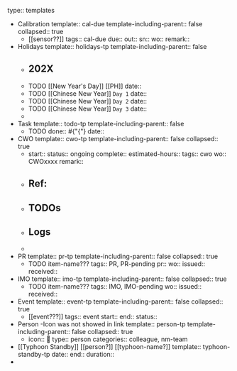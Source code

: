 type:: templates

- Calibration
  template:: cal-due
  template-including-parent:: false
  collapsed:: true
	- [[sensor??]] 
	  tags:: cal-due
	  due::
	  out::
	  sn::
	  wo:: 
	  remark::
- Holidays
  template:: holidays-tp
  template-including-parent:: false
	- ## 202X
	- TODO [[New Year's Day]] [[PH]]
	  date::
	- TODO [[Chinese New Year]] `Day 1`
	  date::
	- TODO [[Chinese New Year]] `Day 2`
	  date::
	- TODO [[Chinese New Year]] `Day 3`
	  date::
	-
- Task
  template:: todo-tp
  template-including-parent:: false
	- TODO 
	  done:: #{"{"}
	  date::
- CWO
  template:: cwo-tp
  template-including-parent:: false
  collapsed:: true
	- start:: 
	  status:: ongoing
	  complete:: 
	  estimated-hours:: 
	  tags:: cwo
	  wo:: CWOxxxx
	  remark::
	- ## Ref:
	- ## TODOs
	- ## Logs
	-
- PR
  template:: pr-tp
  template-including-parent:: false
  collapsed:: true
	- TODO item-name???
	  tags:: PR, PR-pending
	  pr:: 
	  wo:: 
	  issued:: 
	  received::
- IMO
  template:: imo-tp
  template-including-parent:: false
  collapsed:: true
	- TODO item-name???
	  tags:: IMO, IMO-pending
	  wo:: 
	  issued:: 
	  received::
- Event
  template:: event-tp
  template-including-parent:: false
  collapsed:: true
	- [[event???]]
	  tags:: event
	  start:: 
	  end:: 
	  status::
- Person -Icon was not showed in link
  template:: person-tp
  template-including-parent:: false
  collapsed:: true
	- icon:: 👤
	  type:: person
	  categories:: colleague, nm-team
- [[Typhoon Standby]] [[person?]] [[typhoon-name?]]
  template:: typhoon-standby-tp
  date:: 
  end:: 
  duration::
-